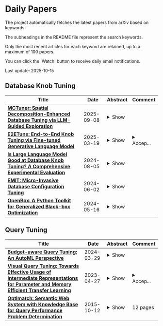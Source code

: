 # Daily Papers
The project automatically fetches the latest papers from arXiv based on keywords.

The subheadings in the README file represent the search keywords.

Only the most recent articles for each keyword are retained, up to a maximum of 100 papers.

You can click the 'Watch' button to receive daily email notifications.

Last update: 2025-10-15

## Database Knob Tuning
| **Title** | **Date** | **Abstract** | **Comment** |
| --- | --- | --- | --- |
| **[MCTuner: Spatial Decomposition-Enhanced Database Tuning via LLM-Guided Exploration](http://arxiv.org/abs/2509.06298v1)** | 2025-09-08 | <details><summary>Show</summary><p>Database knob tuning is essential for optimizing the performance of modern database management systems, which often expose hundreds of knobs with continuous or categorical values. However, the large number of knobs and the vast configuration space make it difficult to identify optimal settings efficiently. Although learning-based tuning has shown promise, existing approaches either ignore domain knowledge by relying solely on benchmark feedback or struggle to explore the high-dimensional knob space, resulting in high tuning costs and suboptimal performance. To address these challenges, we propose MCTuner, an adaptive knob tuning framework that minimizes exploration in ineffective regions of the configuration space. MCTuner employs a Mixture-of-Experts (MoE) mechanism with specialized LLMs to identify performance-critical knobs. In further, MCTuner introduces the first spatial decomposition algorithm that recursively partitions the space into hierarchical subspaces, on which Bayesian Optimization is performed to efficiently search for near-optimal configurations. Evaluated on different benchmarks (OLAP, OLTP, and HTAP), MCTuner achieves up to 19.2% performance gains and 1.4x faster configuration discovery per iteration compared to state-of-the-art methods.</p></details> |  |
| **[E2ETune: End-to-End Knob Tuning via Fine-tuned Generative Language Model](http://arxiv.org/abs/2404.11581v3)** | 2025-03-19 | <details><summary>Show</summary><p>Database knob tuning is a significant challenge for database administrators, as it involves tuning a large number of configuration knobs with continuous or discrete values to achieve optimal database performance. Traditional methods, such as manual tuning or learning-based approaches, typically require numerous workload replays and are both time-consuming and resource-intensive. To address this challenge, we introduce E2ETune, an end-to-end knob tuner powered by a fine-tuned generative language model. The key idea is to leverage the exceptional sequence-to-sequence modeling capabilities of generative language models to capture the complex mapping between workloads (inputs) and their corresponding promising configurations (outputs). To achieve this goal, we propose a novel data generation framework to efficiently produce a large amount of training data, where each data sample consists of a workload and its promising configuration. Then, these data are used to fine-tune a generative language model, yielding an end-to-end knob tuner. This tuner offers out-of-the-box configuration recommendations for new workloads. We conduct extensive experiments to evaluate E2ETune's efficiency and effectiveness using 10 representative and 3 real-world benchmarks. Compared to state-of-the-art methods, E2ETune can identify competitive configurations in significantly less time.</p></details> | <details><summary>Accep...</summary><p>Accepted by VLDB 2025</p></details> |
| **[Is Large Language Model Good at Database Knob Tuning? A Comprehensive Experimental Evaluation](http://arxiv.org/abs/2408.02213v1)** | 2024-08-05 | <details><summary>Show</summary><p>Knob tuning plays a crucial role in optimizing databases by adjusting knobs to enhance database performance. However, traditional tuning methods often follow a Try-Collect-Adjust approach, proving inefficient and database-specific. Moreover, these methods are often opaque, making it challenging for DBAs to grasp the underlying decision-making process. The emergence of large language models (LLMs) like GPT-4 and Claude-3 has excelled in complex natural language tasks, yet their potential in database knob tuning remains largely unexplored. This study harnesses LLMs as experienced DBAs for knob-tuning tasks with carefully designed prompts. We identify three key subtasks in the tuning system: knob pruning, model initialization, and knob recommendation, proposing LLM-driven solutions to replace conventional methods for each subtask. We conduct extensive experiments to compare LLM-driven approaches against traditional methods across the subtasks to evaluate LLMs' efficacy in the knob tuning domain. Furthermore, we explore the adaptability of LLM-based solutions in diverse evaluation settings, encompassing new benchmarks, database engines, and hardware environments. Our findings reveal that LLMs not only match or surpass traditional methods but also exhibit notable interpretability by generating responses in a coherent ``chain-of-thought'' manner. We further observe that LLMs exhibit remarkable generalizability through simple adjustments in prompts, eliminating the necessity for additional training or extensive code modifications. Drawing insights from our experimental findings, we identify several opportunities for future research aimed at advancing the utilization of LLMs in the realm of database management.</p></details> |  |
| **[EMIT: Micro-Invasive Database Configuration Tuning](http://arxiv.org/abs/2406.00616v1)** | 2024-06-02 | <details><summary>Show</summary><p>The process of database knob tuning has always been a challenging task. Recently, database knob tuning methods has emerged as a promising solution to mitigate these issues. However, these methods still face certain limitations.On one hand, when applying knob tuning algorithms to optimize databases in practice, it either requires frequent updates to the database or necessitates acquiring database workload and optimizing through workload replay. The former approach involves constant exploration and updating of database configurations, inevitably leading to a decline in database performance during optimization. The latter, on the other hand, requires the acquisition of workload data, which could lead to data leakage issues. Moreover, the hyperparameter configuration space for database knobs is vast, making it challenging for optimizers to converge. These factors significantly hinder the practical implementation of database tuning. To address these concerns, we proposes an efficient and micro-invasive knob tuning method. This method relies on workload synthesis on cloned databases to simulate the workload that needs tuning, thus minimizing the intrusion on the database. And we utilizing a configuration replacement strategy to filter configuration candidates that perform well under the synthesized workload to find best configuration. And during the tuning process, we employ a knowledge transfer method to extract a common high-performance space, to boost the convergence of the optimizer.</p></details> |  |
| **[OpenBox: A Python Toolkit for Generalized Black-box Optimization](http://arxiv.org/abs/2304.13339v3)** | 2024-05-16 | <details><summary>Show</summary><p>Black-box optimization (BBO) has a broad range of applications, including automatic machine learning, experimental design, and database knob tuning. However, users still face challenges when applying BBO methods to their problems at hand with existing software packages in terms of applicability, performance, and efficiency. This paper presents OpenBox, an open-source BBO toolkit with improved usability. It implements user-friendly interfaces and visualization for users to define and manage their tasks. The modular design behind OpenBox facilitates its flexible deployment in existing systems. Experimental results demonstrate the effectiveness and efficiency of OpenBox over existing systems. The source code of OpenBox is available at https://github.com/PKU-DAIR/open-box.</p></details> |  |

## Query Tuning
| **Title** | **Date** | **Abstract** | **Comment** |
| --- | --- | --- | --- |
| **[Budget-aware Query Tuning: An AutoML Perspective](http://arxiv.org/abs/2404.00137v1)** | 2024-03-29 | <details><summary>Show</summary><p>Modern database systems rely on cost-based query optimizers to come up with good execution plans for input queries. Such query optimizers rely on cost models to estimate the costs of candidate query execution plans. A cost model represents a function from a set of cost units to query execution cost, where each cost unit specifies the unit cost of executing a certain type of query processing operation (such as table scan or join). These cost units are traditionally viewed as constants, whose values only depend on the platform configuration where the database system runs on top of but are invariant for queries processed by the database system. In this paper, we challenge this classic view by thinking of these cost units as variables instead. We show that, by varying the cost-unit values one can obtain query plans that significantly outperform the default query plans returned by the query optimizer when viewing the cost units as constants. We term this cost-unit tuning process "query tuning" (QT) and show that it is similar to the well-known hyper-parameter optimization (HPO) problem in AutoML. As a result, any state-of-the-art HPO technologies can be applied to QT. We study the QT problem in the context of anytime tuning, which is desirable in practice by constraining the total time spent on QT within a given budget -- we call this problem budget-aware query tuning. We further extend our study from tuning a single query to tuning a workload with multiple queries, and we call this generalized problem budget-aware workload tuning (WT), which aims for minimizing the execution time of the entire workload. WT is more challenging as one needs to further prioritize individual query tuning within the given time budget. We propose solutions to both QT and WT and experimental evaluation using both benchmark and real workloads demonstrates the efficacy of our proposed solutions.</p></details> |  |
| **[Visual Query Tuning: Towards Effective Usage of Intermediate Representations for Parameter and Memory Efficient Transfer Learning](http://arxiv.org/abs/2212.03220v2)** | 2023-04-27 | <details><summary>Show</summary><p>Intermediate features of a pre-trained model have been shown informative for making accurate predictions on downstream tasks, even if the model backbone is kept frozen. The key challenge is how to utilize these intermediate features given their gigantic amount. We propose visual query tuning (VQT), a simple yet effective approach to aggregate intermediate features of Vision Transformers. Through introducing a handful of learnable ``query'' tokens to each layer, VQT leverages the inner workings of Transformers to ``summarize'' rich intermediate features of each layer, which can then be used to train the prediction heads of downstream tasks. As VQT keeps the intermediate features intact and only learns to combine them, it enjoys memory efficiency in training, compared to many other parameter-efficient fine-tuning approaches that learn to adapt features and need back-propagation through the entire backbone. This also suggests the complementary role between VQT and those approaches in transfer learning. Empirically, VQT consistently surpasses the state-of-the-art approach that utilizes intermediate features for transfer learning and outperforms full fine-tuning in many cases. Compared to parameter-efficient approaches that adapt features, VQT achieves much higher accuracy under memory constraints. Most importantly, VQT is compatible with these approaches to attain even higher accuracy, making it a simple add-on to further boost transfer learning.</p></details> | <details><summary>Accep...</summary><p>Accepted by CVPR 2023. Cheng-Hao Tu and Zheda Mai contributed equally to this work</p></details> |
| **[OptImatch: Semantic Web System with Knowledge Base for Query Performance Problem Determination](http://arxiv.org/abs/1510.03302v1)** | 2015-10-12 | <details><summary>Show</summary><p>Database query performance problem determination is often performed by analyzing query execution plans (QEPs) in addition to other performance data. As the query workloads that organizations run, have become larger and more complex, analyzing QEPs manually even by experts has become a very time consuming. Most performance diagnostic tools help with identifying problematic queries and most query tuning tools address a limited number of known problems and recommendations. We present the OptImatch system that offers a way to (a) look for varied user defined problem patterns in QEPs and (b) automatically get recommendations from an expert provided and user customizable knowledge base. Existing approaches do not provide the ability to perform workload analysis with flexible user defined patterns, as they lack the ability to impose a proper structure on QEPs. We introduce a novel semantic web system that allows a relatively naive user to search for arbitrary patterns and to get recommendations stored in a knowledge base either by experts or added by the user tailored to the environment in which they operate. Our methodology includes transforming a QEP into an RDF graph and transforming a GUI based user-defined pattern into a SPARQL query through handlers. The SPARQL query is matched against the abstracted RDF graph, and any matched portion of the abstracted RDF graph is relayed back to the user. With the knowledge base, the OptImatch system automatically scans and matches interesting stored patterns in a statistical way as appropriate and returns the corresponding recommendations. Although the knowledge base patterns and solution recommendations are not in the context of the user supplied QEPs, the context is adapted automatically through the handler tagging interface.</p></details> | 12 pages |

